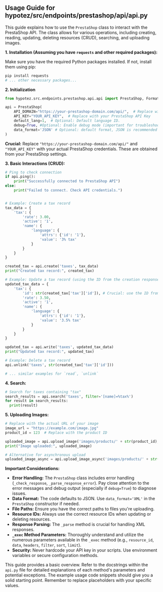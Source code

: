 ## Usage Guide for hypotez/src/endpoints/prestashop/api/api.py

This guide explains how to use the `PrestaShop` class to interact with the PrestaShop API.  The class allows for various operations, including creating, reading, updating, deleting resources (CRUD), searching, and uploading images.

**1. Installation (Assuming you have `requests` and other required packages):**

Make sure you have the required Python packages installed.  If not, install them using pip:

```bash
pip install requests
# ... other necessary packages...
```

**2. Initialization**

```python
from hypotez.src.endpoints.prestashop.api.api import PrestaShop, Format

api = PrestaShop(
    API_DOMAIN="https://your-prestashop-domain.com/api/",  # Replace with your PrestaShop domain
    API_KEY="YOUR_API_KEY",  # Replace with your PrestaShop API Key
    default_lang=1,  # Optional: Default language ID.
    debug=True, #Optional: Enable debug mode (important for troubleshooting!)
    data_format='JSON' # Optional: default format, JSON is recommended
)
```

**Crucial:** Replace `"https://your-prestashop-domain.com/api/"` and `"YOUR_API_KEY"` with your actual PrestaShop credentials.  These are obtained from your PrestaShop settings.

**3. Basic Interactions (CRUD):**

```python
# Ping to check connection
if api.ping():
    print("Successfully connected to PrestaShop API")
else:
    print("Failed to connect. Check API credentials.")


# Example: Create a tax record
tax_data = {
    'tax': {
        'rate': 3.00,
        'active': '1',
        'name': {
            'language': {
                'attrs': {'id': '1'},
                'value': '3% tax'
            }
        }
    }
}

created_tax = api.create('taxes', tax_data)
print("Created tax record:", created_tax)

# Example: Update a tax record (using the ID from the creation response)
updated_tax_data = {
    'tax': {
        'id': str(created_tax['tax']['id']), # Crucial: use the ID from the response
        'rate': 3.50,
        'active': '1',
        'name': {
            'language': {
                'attrs': {'id': '1'},
                'value': '3.5% tax'
            }
        }
    }
}

updated_tax = api.write('taxes', updated_tax_data)
print("Updated tax record:", updated_tax)

# Example: Delete a tax record
api.unlink('taxes', str(created_tax['tax']['id']))

# ... similar examples for `read`, `unlink`
```

**4. Search:**

```python
# Search for taxes containing "tax"
search_results = api.search('taxes', filter='[name]=%tax%')
for result in search_results:
  print(result)
```

**5. Uploading Images:**

```python
# Replace with the actual URL of your image
image_url = "https://example.com/image.jpg"
product_id = 123  # Replace with the product ID

uploaded_image = api.upload_image('images/products/' + str(product_id), product_id, image_url)
print("Image uploaded:", uploaded_image)

# Alternative for asynchronous upload
uploaded_image_async = api.upload_image_async('images/products/' + str(product_id), product_id, image_url)

```

**Important Considerations:**

* **Error Handling:** The `PrestaShop` class includes error handling (`_check_response`, `_parse_response_error`).  Pay close attention to the error messages and debug output (especially if `debug=True`) to diagnose issues.
* **Data Format:** The code defaults to JSON.  Use `data_format='XML'` in the `PrestaShop` constructor if needed.
* **File Paths:** Ensure you have the correct paths to files you're uploading.
* **Resource IDs:** Always use the correct resource IDs when updating or deleting resources.
* **Response Parsing:** The `_parse` method is crucial for handling XML responses.
* **`_exec` Method Parameters:** Thoroughly understand and utilize the numerous parameters available in the `_exec` method (e.g., `resource_id`, `data`, `headers`, `filter`, `sort`, `limit`).
* **Security:** Never hardcode your API key in your scripts. Use environment variables or secure configuration methods.


This guide provides a basic overview. Refer to the docstrings within the `api.py` file for detailed explanations of each method's parameters and potential exceptions.  The example usage code snippets should give you a solid starting point. Remember to replace placeholders with your specific values.